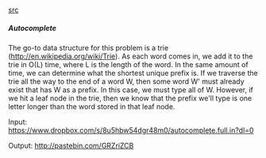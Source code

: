 [src](https://www.facebook.com/notes/facebook-hacker-cup/hacker-cup-2015-round-1-solutions/1047761065239794)

##### Autocomplete

The go-to data structure for this problem is a trie (http://en.wikipedia.org/wiki/Trie). As each word comes in, we add it to the trie in O(L) time, where L is the length of the word. In the same amount of time, we can determine what the shortest unique prefix is. If we traverse the trie all the way to the end of a word W, then some word W' must already exist that has W as a prefix. In this case, we must type all of W. However, if we hit a leaf node in the trie, then we know that the prefix we'll type is one letter longer than the word stored in that leaf node.

Input: https://www.dropbox.com/s/8u5hbw54dgr48m0/autocomplete.full.in?dl=0

Output: http://pastebin.com/GRZriZCB
